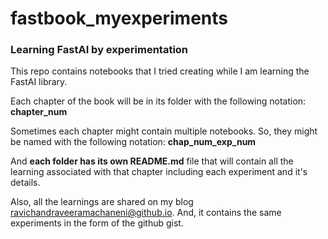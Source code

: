 # fastbook_myexperiments
<h3>Learning FastAI by experimentation</h3>

This repo contains notebooks that I tried creating while I am learning the FastAI library. 

Each chapter of the book will be in its folder with the following notation:
<strong>chapter_num</strong>

Sometimes each chapter might contain multiple notebooks. So, they might be named with the following notation:
<strong>chap_num_exp_num</strong>

And <b>each folder has its own README.md</b> file that will contain all the learning associated with that chapter including each experiment and it's details.

Also, all the learnings are shared on my blog <a href="https://ravichandraveeramachaneni.github.io/">ravichandraveeramachaneni@github.io</a>. And, it contains the same experiments in the form of the github gist.
